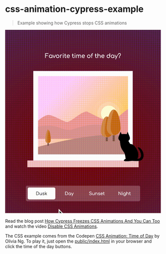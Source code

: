 # css-animation-cypress-example

> Example showing how Cypress stops CSS animations

![CSS animation](./images/day-sunset.gif)

Read the blog post [How Cypress Freezes CSS Animations And You Can Too](https://glebbahmutov.com/blog/css-animations/) and watch the video [Disable CSS Animations](https://youtu.be/h71mYvrsKWo).

The CSS example comes from the Codepen [CSS Animation: Time of Day](https://codepen.io/oliviale/pen/ELPvLM) by Olivia Ng. To play it, just open the [public/index.html](./public/index.html) in your browser and click the time of the day buttons.
